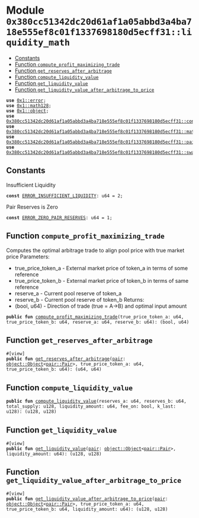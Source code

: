 
<a id="0x380cc51342dc20d61af1a05abbd3a4ba718e555ef8c01f1337698180d5ecff31_liquidity_math"></a>

# Module `0x380cc51342dc20d61af1a05abbd3a4ba718e555ef8c01f1337698180d5ecff31::liquidity_math`



-  [Constants](#@Constants_0)
-  [Function `compute_profit_maximizing_trade`](#0x380cc51342dc20d61af1a05abbd3a4ba718e555ef8c01f1337698180d5ecff31_liquidity_math_compute_profit_maximizing_trade)
-  [Function `get_reserves_after_arbitrage`](#0x380cc51342dc20d61af1a05abbd3a4ba718e555ef8c01f1337698180d5ecff31_liquidity_math_get_reserves_after_arbitrage)
-  [Function `compute_liquidity_value`](#0x380cc51342dc20d61af1a05abbd3a4ba718e555ef8c01f1337698180d5ecff31_liquidity_math_compute_liquidity_value)
-  [Function `get_liquidity_value`](#0x380cc51342dc20d61af1a05abbd3a4ba718e555ef8c01f1337698180d5ecff31_liquidity_math_get_liquidity_value)
-  [Function `get_liquidity_value_after_arbitrage_to_price`](#0x380cc51342dc20d61af1a05abbd3a4ba718e555ef8c01f1337698180d5ecff31_liquidity_math_get_liquidity_value_after_arbitrage_to_price)


<pre><code><b>use</b> <a href="">0x1::error</a>;
<b>use</b> <a href="">0x1::math128</a>;
<b>use</b> <a href="">0x1::object</a>;
<b>use</b> <a href="controller.md#0x380cc51342dc20d61af1a05abbd3a4ba718e555ef8c01f1337698180d5ecff31_controller">0x380cc51342dc20d61af1a05abbd3a4ba718e555ef8c01f1337698180d5ecff31::controller</a>;
<b>use</b> <a href="math.md#0x380cc51342dc20d61af1a05abbd3a4ba718e555ef8c01f1337698180d5ecff31_math">0x380cc51342dc20d61af1a05abbd3a4ba718e555ef8c01f1337698180d5ecff31::math</a>;
<b>use</b> <a href="pair.md#0x380cc51342dc20d61af1a05abbd3a4ba718e555ef8c01f1337698180d5ecff31_pair">0x380cc51342dc20d61af1a05abbd3a4ba718e555ef8c01f1337698180d5ecff31::pair</a>;
<b>use</b> <a href="swap_library.md#0x380cc51342dc20d61af1a05abbd3a4ba718e555ef8c01f1337698180d5ecff31_swap_library">0x380cc51342dc20d61af1a05abbd3a4ba718e555ef8c01f1337698180d5ecff31::swap_library</a>;
</code></pre>



<a id="@Constants_0"></a>

## Constants


<a id="0x380cc51342dc20d61af1a05abbd3a4ba718e555ef8c01f1337698180d5ecff31_liquidity_math_ERROR_INSUFFICIENT_LIQUIDITY"></a>

Insufficient Liquidity


<pre><code><b>const</b> <a href="liquidity_math.md#0x380cc51342dc20d61af1a05abbd3a4ba718e555ef8c01f1337698180d5ecff31_liquidity_math_ERROR_INSUFFICIENT_LIQUIDITY">ERROR_INSUFFICIENT_LIQUIDITY</a>: u64 = 2;
</code></pre>



<a id="0x380cc51342dc20d61af1a05abbd3a4ba718e555ef8c01f1337698180d5ecff31_liquidity_math_ERROR_ZERO_PAIR_RESERVES"></a>

Pair Reserves is Zero


<pre><code><b>const</b> <a href="liquidity_math.md#0x380cc51342dc20d61af1a05abbd3a4ba718e555ef8c01f1337698180d5ecff31_liquidity_math_ERROR_ZERO_PAIR_RESERVES">ERROR_ZERO_PAIR_RESERVES</a>: u64 = 1;
</code></pre>



<a id="0x380cc51342dc20d61af1a05abbd3a4ba718e555ef8c01f1337698180d5ecff31_liquidity_math_compute_profit_maximizing_trade"></a>

## Function `compute_profit_maximizing_trade`

Computes the optimal arbitrage trade to align pool price with true market price
Parameters:
* true_price_token_a - External market price of token_a in terms of some reference
* true_price_token_b - External market price of token_b in terms of same reference
* reserve_a - Current pool reserve of token_a
* reserve_b - Current pool reserve of token_b
Returns:
* (bool, u64) - Direction of trade (true = A->B) and optimal input amount


<pre><code><b>public</b> <b>fun</b> <a href="liquidity_math.md#0x380cc51342dc20d61af1a05abbd3a4ba718e555ef8c01f1337698180d5ecff31_liquidity_math_compute_profit_maximizing_trade">compute_profit_maximizing_trade</a>(true_price_token_a: u64, true_price_token_b: u64, reserve_a: u64, reserve_b: u64): (bool, u64)
</code></pre>



<a id="0x380cc51342dc20d61af1a05abbd3a4ba718e555ef8c01f1337698180d5ecff31_liquidity_math_get_reserves_after_arbitrage"></a>

## Function `get_reserves_after_arbitrage`



<pre><code>#[view]
<b>public</b> <b>fun</b> <a href="liquidity_math.md#0x380cc51342dc20d61af1a05abbd3a4ba718e555ef8c01f1337698180d5ecff31_liquidity_math_get_reserves_after_arbitrage">get_reserves_after_arbitrage</a>(<a href="pair.md#0x380cc51342dc20d61af1a05abbd3a4ba718e555ef8c01f1337698180d5ecff31_pair">pair</a>: <a href="_Object">object::Object</a>&lt;<a href="pair.md#0x380cc51342dc20d61af1a05abbd3a4ba718e555ef8c01f1337698180d5ecff31_pair_Pair">pair::Pair</a>&gt;, true_price_token_a: u64, true_price_token_b: u64): (u64, u64)
</code></pre>



<a id="0x380cc51342dc20d61af1a05abbd3a4ba718e555ef8c01f1337698180d5ecff31_liquidity_math_compute_liquidity_value"></a>

## Function `compute_liquidity_value`



<pre><code><b>public</b> <b>fun</b> <a href="liquidity_math.md#0x380cc51342dc20d61af1a05abbd3a4ba718e555ef8c01f1337698180d5ecff31_liquidity_math_compute_liquidity_value">compute_liquidity_value</a>(reserves_a: u64, reserves_b: u64, total_supply: u128, liquidity_amount: u64, fee_on: bool, k_last: u128): (u128, u128)
</code></pre>



<a id="0x380cc51342dc20d61af1a05abbd3a4ba718e555ef8c01f1337698180d5ecff31_liquidity_math_get_liquidity_value"></a>

## Function `get_liquidity_value`



<pre><code>#[view]
<b>public</b> <b>fun</b> <a href="liquidity_math.md#0x380cc51342dc20d61af1a05abbd3a4ba718e555ef8c01f1337698180d5ecff31_liquidity_math_get_liquidity_value">get_liquidity_value</a>(<a href="pair.md#0x380cc51342dc20d61af1a05abbd3a4ba718e555ef8c01f1337698180d5ecff31_pair">pair</a>: <a href="_Object">object::Object</a>&lt;<a href="pair.md#0x380cc51342dc20d61af1a05abbd3a4ba718e555ef8c01f1337698180d5ecff31_pair_Pair">pair::Pair</a>&gt;, liquidity_amount: u64): (u128, u128)
</code></pre>



<a id="0x380cc51342dc20d61af1a05abbd3a4ba718e555ef8c01f1337698180d5ecff31_liquidity_math_get_liquidity_value_after_arbitrage_to_price"></a>

## Function `get_liquidity_value_after_arbitrage_to_price`



<pre><code>#[view]
<b>public</b> <b>fun</b> <a href="liquidity_math.md#0x380cc51342dc20d61af1a05abbd3a4ba718e555ef8c01f1337698180d5ecff31_liquidity_math_get_liquidity_value_after_arbitrage_to_price">get_liquidity_value_after_arbitrage_to_price</a>(<a href="pair.md#0x380cc51342dc20d61af1a05abbd3a4ba718e555ef8c01f1337698180d5ecff31_pair">pair</a>: <a href="_Object">object::Object</a>&lt;<a href="pair.md#0x380cc51342dc20d61af1a05abbd3a4ba718e555ef8c01f1337698180d5ecff31_pair_Pair">pair::Pair</a>&gt;, true_price_token_a: u64, true_price_token_b: u64, liquidity_amount: u64): (u128, u128)
</code></pre>
